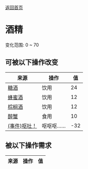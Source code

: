 [返回首页](index.md)  
# 酒精  
变化范围: 0 ~ 70  
## 可被以下操作改变  
来源  |  操作  |  值  
----  |  ----  |  ----  
[糖酒](LQ_SugarWine.md)  |  饮用  |  24  
[蜂蜜酒](LQ_Mead.md)  |  饮用  |  12  
[棕榈酒](LQ_PalmWine.md)  |  饮用  |  12  
[醉蟹](DrunkenCrab.md)  |  食用  |  10  
[(事件)呕吐！](Event_Vomit.md)  |  呕呕呕……  |  -32  
## 被以下操作需求  
来源  |  操作  |  值  
----  |  ----  |  ----  
